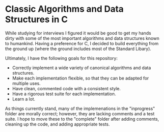# Classic Algorithms and Data Structures in C

While studying for interviews I figured it would be good to get my hands dirty with some of the most important algorithms and data structures known to humankind. Having a preference for C, I decided to build everything from the ground up (where the ground includes most of the Standard Libary). 

Ultimately, I have the following goals for this repository:
* Correctly implement a wide variety of canonical algorithms and data structures.
* Make each implementation flexible, so that they can be adapted for multiple uses.
* Have clean, commented code with a consistent style.
* Have a rigorous test suite for each implementation.
* Learn a lot.


As things currently stand, many of the implemenations in the "inprogress" folder are morally correct; however, they are lacking comments and a test suite. I hope to move these to the "complete" folder after adding comments, cleaning up the code, and adding appropriate tests.
